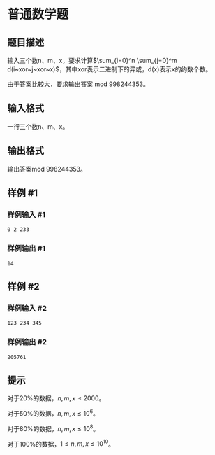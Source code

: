 # 普通数学题

## 题目描述

输入三个数n、m、x，要求计算$\sum_{i=0}^n \sum_{j=0}^m d(i~xor~j~xor~x)$，其中xor表示二进制下的异或，d(x)表示x的约数个数。

由于答案比较大，要求输出答案 mod 998244353。


## 输入格式

一行三个数n、m、x。


## 输出格式

输出答案mod 998244353。


## 样例 #1

### 样例输入 #1
```
0 2 233
```

### 样例输出 #1

```
14
```

## 样例 #2

### 样例输入 #2
```
123 234 345
```

### 样例输出 #2

```
205761
```

## 提示

对于20%的数据，$n,m,x \leq 2000$。

对于50%的数据，$n,m,x \leq 10^6$。

对于80%的数据，$n,m,x \leq 10^8$。

对于100%的数据，$1 \leq n,m,x \leq 10^{10}$。


